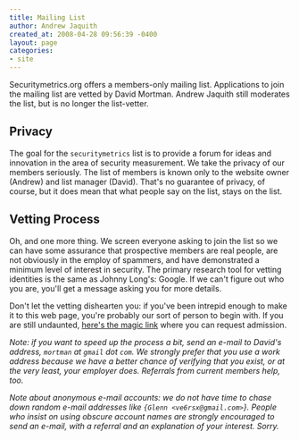 ```yaml
---
title: Mailing List
author: Andrew Jaquith
created_at: 2008-04-28 09:56:39 -0400
layout: page
categories:
- site
---
```

Securitymetrics.org offers a members-only mailing list. Applications to join the mailing list are vetted by David Mortman. Andrew Jaquith still moderates the list, but is no longer the list-vetter.

## Privacy
The goal for the `securitymetrics` list is to provide a forum for ideas and innovation in the area of security measurement. We take the privacy of our members seriously. The list of members is known only to the website owner (Andrew) and list manager (David). That's no guarantee of privacy, of course, but it does mean that what people say on the list, stays on the list.

## Vetting Process
Oh, and one more thing. We screen everyone asking to join the list so we can have some assurance that prospective members are real people, are not obviously in the employ of spammers, and have demonstrated a minimum level of interest in security. The primary research tool for vetting identities is the same as Johnny Long's: Google. If we can't figure out who you are, you'll get a message asking you for more details.

Don't let the vetting dishearten you: if you've been intrepid enough to make it to this web page, you're probably our sort of person to begin with. If you are still undaunted, [here's the magic link](http://securitymetrics.org:8081/mailman/listinfo/discuss) where you can request admission.

_Note: if you want to speed up the process a bit, send an e-mail to David's address, `mortman` at `gmail` dot `com`. We strongly prefer that you use a work address because we have a better chance of verifying that you exist, or at the very least, your employer does. Referrals from current members help, too._

_Note about anonymous e-mail accounts: we do not have time to chase down random e-mail addresses like `{Glenn <ve6rsx@gmail.com>`}. People who insist on using obscure account names are strongly encouraged to send an e-mail, with a referral and an explanation of your interest. Sorry._
